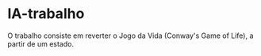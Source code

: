 # IA-trabalho
O trabalho consiste em reverter o Jogo da Vida (Conway's Game of Life), a partir de um estado.

